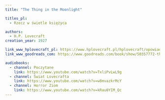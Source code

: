 ```yaml
---
title: "The Thing in the Moonlight"

titles_pl:
  - Rzecz w świetle księżyca

authors:
  - H.P. Lovecraft
creation_year: 1927

link_www_hplovecraft_pl: https://www.hplovecraft.pl/hplovecraft/opowiadania-nowele-powiesci/the-thing-in-the-moonlight/
link_www_goodreads_com: https://www.goodreads.com/book/show/50357772-the-thing-in-the-moonlight

audiobooks:
  - channel: Poczytane
    link: https://www.youtube.com/watch?v=TxliPvLwL9g
  - channel: Świat Lovecrafta
    link: https://www.youtube.com/watch?v=w8mvazkrMcY
  - channel: Horror Ziom
    link: https://www.youtube.com/watch?v=kRau0YIM_Qc
---
```


